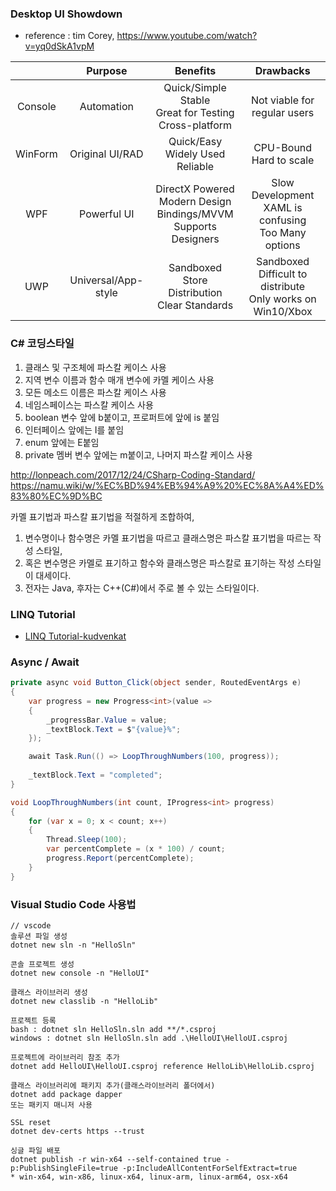 ### Desktop UI Showdown
* reference : tim Corey, https://www.youtube.com/watch?v=yq0dSkA1vpM

| <i class="fa fa-windows" aria-hidden="true"></i> | Purpose | Benefits | Drawbacks |
|:-:|:-:|:-:|:-:|
| Console | Automation | Quick/Simple<br>Stable<br>Great for Testing<br>Cross-platform | Not viable for regular users |
| WinForm | Original UI/RAD | Quick/Easy<br>Widely Used<br>Reliable | CPU-Bound<br>Hard to scale |
| WPF | Powerful UI | DirectX Powered<br>Modern Design<br>Bindings/MVVM<br>Supports Designers | Slow Development<br>XAML is confusing<br>Too Many options |
| UWP | Universal/App-style | Sandboxed<br>Store Distribution<br>Clear Standards | Sandboxed<br>Difficult to distribute<br>Only works on Win10/Xbox |

### C# 코딩스타일
1. 클래스 및 구조체에 파스칼 케이스 사용
2. 지역 변수 이름과 함수 매개 변수에 카멜 케이스 사용
3. 모든 메소드 이름은 파스칼 케이스 사용
4. 네임스페이스는 파스칼 케이스 사용
5. boolean 변수 앞에 b붙이고, 프로퍼트에 앞에 is 붙임
6. 인터페이스 앞에는 I를 붙임
7. enum 앞에는 E붙임
8. private 멤버 변수 앞에는 m붙이고, 나머지 파스칼 케이스 사용

http://lonpeach.com/2017/12/24/CSharp-Coding-Standard/ 
https://namu.wiki/w/%EC%BD%94%EB%94%A9%20%EC%8A%A4%ED%83%80%EC%9D%BC

카멜 표기법과 파스칼 표기법을 적절하게 조합하여,
1. 변수명이나 함수명은 카멜 표기법을 따르고 클래스명은 파스칼 표기법을 따르는 작성 스타일, 
2. 혹은 변수명은 카멜로 표기하고 함수와 클래스명은 파스칼로 표기하는 작성 스타일이 대세이다. 
3. 전자는 Java, 후자는 C++(C#)에서 주로 볼 수 있는 스타일이다.

### LINQ Tutorial
* [LINQ Tutorial-kudvenkat](https://www.youtube.com/playlist?list=PL6n9fhu94yhWi8K02Eqxp3Xyh_OmQ0Rp6)


### Async / Await

```cs
private async void Button_Click(object sender, RoutedEventArgs e)
{
    var progress = new Progress<int>(value =>
    {
        _progressBar.Value = value;
        _textBlock.Text = $"{value}%";
    });

    await Task.Run(() => LoopThroughNumbers(100, progress));
	
    _textBlock.Text = "completed";
}

void LoopThroughNumbers(int count, IProgress<int> progress)
{
    for (var x = 0; x < count; x++)
    {
        Thread.Sleep(100);
        var percentComplete = (x * 100) / count;
        progress.Report(percentComplete);
    }
}
```


### Visual Studio Code 사용법
```
// vscode
솔루션 파일 생성
dotnet new sln -n "HelloSln"

콘솔 프로젝트 생성
dotnet new console -n "HelloUI"
 
클래스 라이브러리 생성
dotnet new classlib -n "HelloLib"

프로젝트 등록
bash : dotnet sln HelloSln.sln add **/*.csproj
windows : dotnet sln HelloSln.sln add .\HelloUI\HelloUI.csproj

프로젝트에 라이브러리 참조 추가
dotnet add HelloUI\HelloUI.csproj reference HelloLib\HelloLib.csproj

클래스 라이브러리에 패키지 추가(클래스라이브러리 폴더에서)
dotnet add package dapper
또는 패키지 매니저 사용

SSL reset
dotnet dev-certs https --trust

싱글 파일 배포
dotnet publish -r win-x64 --self-contained true -p:PublishSingleFile=true -p:IncludeAllContentForSelfExtract=true
* win-x64, win-x86, linux-x64, linux-arm, linux-arm64, osx-x64
```
